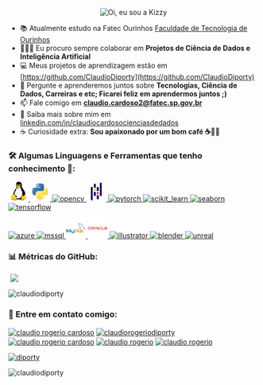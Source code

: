 <p align="center">
  <img src="https://github.com/ClaudioDiporty/ClaudioDiporty/raw/main/assets/banner_e_ae_eu_sou_claudio.gif" alt="Oi, eu sou a Kizzy">
</p>

- 📚 Atualmente estudo na Fatec Ourinhos [Faculdade de Tecnologia de Ourinhos](https://www.fatecourinhos.edu.br/)
- 👨🏿‍💻 Eu procuro sempre colaborar em **Projetos de Ciência de Dados e Inteligência Artificial**
- 💻 Meus projetos de aprendizagem estão em [https://github.com/ClaudioDiporty](https://github.com/ClaudioDiporty)
- 💬 Pergunte e aprenderemos juntos sobre **Tecnologias, Ciência de Dados, Carreiras e etc; Ficarei feliz em aprendermos juntos ;)**
- 📫 Fale comigo em **claudio.cardoso2@fatec.sp.gov.br**
- 📖 Saiba mais sobre mim em [linkedin.com/in/claudiocardosocienciasdedados](linkedin.com/in/claudiocardosocienciasdedados)
- ☕ Curiosidade extra: **Sou apaixonado por um bom café ☕✌🏿**


<h3 align="left">🛠️ Algumas Linguagens e Ferramentas que tenho conhecimento 🧐:</h3>
<a href="https://www.linux.org/" target="_blank" rel="noreferrer"> <img src="https://raw.githubusercontent.com/devicons/devicon/master/icons/linux/linux-original.svg" alt="linux" width="40" height="40"/> </a> <a href="https://www.python.org" target="_blank" rel="noreferrer"> <img src="https://raw.githubusercontent.com/devicons/devicon/master/icons/python/python-original.svg" alt="python" width="40" height="40"/> </a> <a href="https://opencv.org/" target="_blank" rel="noreferrer"> <img src="https://www.vectorlogo.zone/logos/opencv/opencv-icon.svg" alt="opencv" width="40" height="40"/> </a>
<a href="https://pandas.pydata.org/" target="_blank" rel="noreferrer"> <img src="https://raw.githubusercontent.com/devicons/devicon/2ae2a900d2f041da66e950e4d48052658d850630/icons/pandas/pandas-original.svg" alt="pandas" width="40" height="40"/></a><a href="https://pytorch.org/" target="_blank" rel="noreferrer"> <img src="https://www.vectorlogo.zone/logos/pytorch/pytorch-icon.svg" alt="pytorch" width="40" height="40"/> </a> <a href="https://scikit-learn.org/" target="_blank" rel="noreferrer"> <img src="https://upload.wikimedia.org/wikipedia/commons/0/05/Scikit_learn_logo_small.svg" alt="scikit_learn" width="40" height="40"/> </a> <a href="https://seaborn.pydata.org/" target="_blank" rel="noreferrer"> <img src="https://seaborn.pydata.org/_images/logo-mark-lightbg.svg" alt="seaborn" width="40" height="40"/></a> <a href="https://www.tensorflow.org" target="_blank" rel="noreferrer"> <img src="https://www.vectorlogo.zone/logos/tensorflow/tensorflow-icon.svg" alt="tensorflow" width="40" height="40"/>  
<p align="left"> <a href="https://azure.microsoft.com/en-in/" target="_blank" rel="noreferrer"> <img src="https://www.vectorlogo.zone/logos/microsoft_azure/microsoft_azure-icon.svg" alt="azure" width="40" height="40"/>  </a>  <a href="https://www.microsoft.com/en-us/sql-server" target="_blank" rel="noreferrer"> <img src="https://www.svgrepo.com/show/303229/microsoft-sql-server-logo.svg" alt="mssql" width="40" height="40"/> </a> <a href="https://www.mysql.com/" target="_blank" rel="noreferrer"> <img src="https://raw.githubusercontent.com/devicons/devicon/master/icons/mysql/mysql-original-wordmark.svg" alt="mysql" width="40" height="40"/> </a> <a href="https://www.oracle.com/" target="_blank" rel="noreferrer"> <img src="https://raw.githubusercontent.com/devicons/devicon/master/icons/oracle/oracle-original.svg" alt="oracle" width="40" height="40"/> <a href="https://www.adobe.com/in/products/illustrator.html" target="_blank" rel="noreferrer"> <img src="https://www.vectorlogo.zone/logos/adobe_illustrator/adobe_illustrator-icon.svg" alt="illustrator" width="40" height="40"/> </a></a>  </a> <a href="https://www.blender.org/" target="_blank" rel="noreferrer"> <img src="https://download.blender.org/branding/community/blender_community_badge_white.svg" alt="blender" width="40" height="40"/>  </a> <a href="https://unrealengine.com/" target="_blank" rel="noreferrer"> <img src="https://raw.githubusercontent.com/kenangundogan/fontisto/036b7eca71aab1bef8e6a0518f7329f13ed62f6b/icons/svg/brand/unreal-engine.svg" alt="unreal" width="40" height="40"/> </a> </p>

<h3 align="left">📊 Métricas do GitHub:</h3>
<p>&nbsp;<img align="center" src="https://github-readme-stats.vercel.app/api?username=claudiodiporty&show_icons=true&theme=dark&include_all_commits=true&count_private=true"/></p>
<p><img align="center" src="https://github-readme-streak-stats.herokuapp.com/?user=claudiodiporty&layout=compact&langs_count=16&theme=dark" alt="claudiodiporty" /></p>

<h3 align="left">🔗 Entre em contato comigo:</h3>
<p align="left">
<a href="https://linkedin.com/in/claudio rogerio cardoso" target="blank"><img align="center" src="https://raw.githubusercontent.com/rahuldkjain/github-profile-readme-generator/master/src/images/icons/Social/linked-in-alt.svg" alt="claudio rogerio cardoso" height="30" width="40" /></a>
<a href="https://instagram.com/claudiorogeriodiporty" target="blank"><img align="center" src="https://raw.githubusercontent.com/rahuldkjain/github-profile-readme-generator/master/src/images/icons/Social/instagram.svg" alt="claudiorogeriodiporty" height="30" width="40" /></a>
<a href="https://fb.com/claudio rogerio cardoso" target="blank"><img align="center" src="https://raw.githubusercontent.com/rahuldkjain/github-profile-readme-generator/master/src/images/icons/Social/facebook.svg" alt="claudio rogerio cardoso" height="30" width="40" /></a>
<a href="https://www.youtube.com/c/claudio rogerio" target="blank"><img align="center" src="https://raw.githubusercontent.com/rahuldkjain/github-profile-readme-generator/master/src/images/icons/Social/youtube.svg" alt="claudio rogerio" height="30" width="40" /></a>
<a href="https://kaggle.com/claudio rogerio" target="blank"><img align="center" src="https://raw.githubusercontent.com/rahuldkjain/github-profile-readme-generator/master/src/images/icons/Social/kaggle.svg" alt="claudio rogerio" height="30" width="40" /></a>
</p>
<p align="left"> <a href="https://twitter.com/diporty" target="blank"><img src="https://img.shields.io/twitter/follow/diporty?logo=twitter&style=for-the-badge" alt="diporty" /></a> </p>
<p align="left"> <img src="https://komarev.com/ghpvc/?username=claudiodiporty&label=Profile%20views&color=0e75b6&style=flat" alt="claudiodiporty" /> </p>

<!--
**ClaudioDiporty/ClaudioDiporty** is a ✨ _special_ ✨ repository because its `README.md` (this file) appears on your GitHub profile.

Here are some ideas to get you started:

- 🔭 I’m currently working on ...
- 🌱 I’m currently learning ...
- 👯 I’m looking to collaborate on ...
- 🤔 I’m looking for help with ...
- 💬 Ask me about ...
- 📫 How to reach me: ...
- 😄 Pronouns: ...
- ⚡ Fun fact: ...

<a href="https://twitter.com/diporty" target="blank"><img align="center" src="https://raw.githubusercontent.com/rahuldkjain/github-profile-readme-generator/master/src/images/icons/Social/twitter.svg" alt="diporty" height="30" width="40" /></a>
<p><img align="left" src="https://github-readme-stats.vercel.app/api/top-langs?username=claudiodiporty&show_icons=true&locale=en&layout=compact" alt="claudiodiporty" /></p>
<h3 align="left">📊 Métricas do GitHub:</h3>


-->
